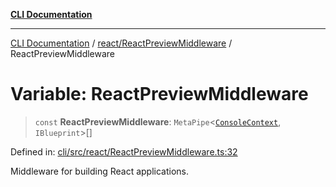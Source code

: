 [**CLI Documentation**](../../../README.md)

***

[CLI Documentation](../../../README.md) / [react/ReactPreviewMiddleware](../README.md) / ReactPreviewMiddleware

# Variable: ReactPreviewMiddleware

> `const` **ReactPreviewMiddleware**: `MetaPipe`\<[`ConsoleContext`](../../../declarations/interfaces/ConsoleContext.md), `IBlueprint`\>[]

Defined in: [cli/src/react/ReactPreviewMiddleware.ts:32](https://github.com/stonemjs/cli/blob/c980e34c3e365606f5472998f0ccb119c79896c3/src/react/ReactPreviewMiddleware.ts#L32)

Middleware for building React applications.
